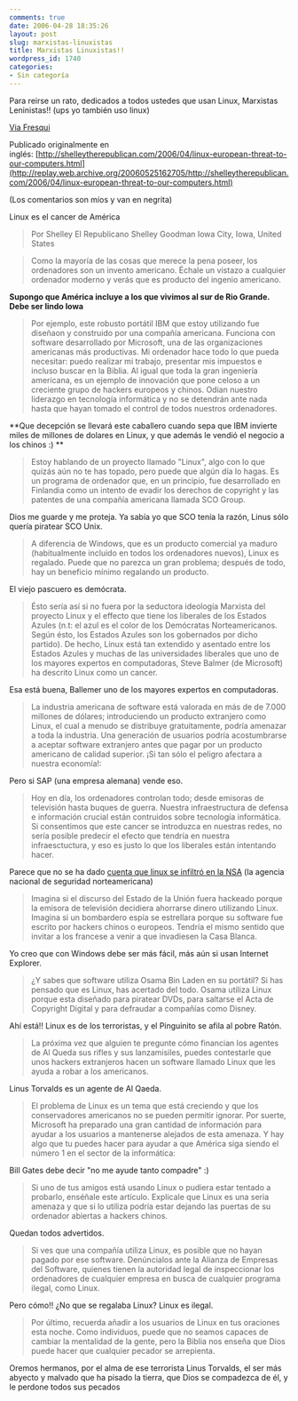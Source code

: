 ```yaml
---
comments: true
date: 2006-04-28 18:35:26
layout: post
slug: marxistas-linuxistas
title: Marxistas Linuxistas!!
wordpress_id: 1740
categories:
- Sin categoría
---
```


Para reirse un rato, dedicados a todos ustedes que usan Linux, Marxistas Leninistas!! (ups yo también uso linux)

[Via Fresqui](http://replay.web.archive.org/20060525162705/http://tec.fresqui.com/linux-es-el-cancer-de-america-traduccion)

Publicado originalmente en inglés: [http://shelleytherepublican.com/2006/04/linux-european-threat-to-our-computers.html](http://replay.web.archive.org/20060525162705/http://shelleytherepublican.com/2006/04/linux-european-threat-to-our-computers.html)

(Los comentarios son míos y van en negrita)

Linux es el cancer de América


> Por Shelley El Republicano Shelley Goodman
Iowa City, Iowa,
United States




> Como la mayoría de las cosas que merece la pena poseer, los ordenadores son un invento americano. Échale un vistazo a cualquier ordenador moderno y verás que es producto del ingenio americano.


**Supongo que América incluye a los que vivimos al sur de Rio Grande. Debe ser lindo Iowa**


> Por ejemplo, este robusto portátil IBM que estoy utilizando fue diseñaon y construido por una compañía americana. Funciona con software desarrollado por Microsoft, una de las organizaciones americanas más productivas. Mi ordenador hace todo lo que pueda necesitar: puedo realizar mi trabajo, presentar mis impuestos e incluso buscar en la Biblia. Al igual que toda la gran ingeniería americana, es un ejemplo de innovación que pone celoso a un creciente grupo de hackers europeos y chinos. Odian nuestro liderazgo en tecnología informática y no se detendrán ante nada hasta que hayan tomado el control de todos nuestros ordenadores.


**Que decepción se llevará este caballero cuando sepa que IBM invierte miles de millones de dolares en Linux, y que además le vendió el negocio a los chinos :)
**


> Estoy hablando de un proyecto llamado "Linux", algo con lo que quizás aún no te has topado, pero puede que algún día lo hagas. Es un programa de ordenador que, en un principio, fue desarrollado en Finlandia como un intento de evadir los derechos de copyright y las patentes de una compañía americana llamada SCO Group.


Dios me guarde y me proteja.
Ya sabía yo que SCO tenía la razón, Linus sólo quería piratear SCO Unix.


> A diferencia de Windows, que es un producto comercial ya maduro (habitualmente incluido en todos los ordenadores nuevos), Linux es regalado. Puede que no parezca un gran problema; después de todo, hay un beneficio mínimo regalando un producto.


El viejo pascuero es demócrata.


> Ésto sería así si no fuera por la seductora ideología Marxista del proyecto Linux y el effecto que tiene los liberales de los Estados Azules (n.t: el azul es el color de los Demócratas Norteamericanos. Según ésto, los Estados Azules son los gobernados por dicho partido). De hecho, Linux está tan extendido y asentado entre los Estados Azules y muchas de las universidades liberales que uno de los mayores expertos en computadoras, Steve Balmer (de Microsoft) ha descrito Linux como un cancer.


Esa está buena, Ballemer uno de los mayores expertos en computadoras.


> La industria americana de software está valorada en más de de 7.000 millones de dólares; introduciendo un producto extranjero como Linux, el cual a menudo se distribuye gratuitamente, podría amenazar a toda la industria. Una generación de usuarios podría acostumbrarse a aceptar software extranjero antes que pagar por un producto americano de calidad superior. ¡Si tan sólo el peligro afectara a nuestra economía!:


Pero si SAP (una empresa alemana) vende eso.


> Hoy en día, los ordenadores controlan todo; desde emisoras de televisión hasta buques de guerra. Nuestra infraestructura de defensa e información crucial están contruidos sobre tecnología informática. Si consentimos que este cancer se introduzca en nuestras redes, no sería posible predecir el efecto que tendría en nuestra infraesctuctura, y eso es justo lo que los liberales están intentando hacer.


Parece que no se ha dado [cuenta que linux se infiltró en la NSA](http://replay.web.archive.org/20060525162705/http://www.nsa.gov/selinux/) (la agencia nacional de seguridad norteamericana)


> Imagina si el discurso del Estado de la Unión fuera hackeado porque la emisora de televisión decidiera ahorrarse dinero utilizando Linux. Imagina si un bombardero espía se estrellara porque su software fue escrito por hackers chinos o europeos. Tendría el mismo sentido que invitar a los francese a venir a que invadiesen la Casa Blanca.


Yo creo que con Windows debe ser más fácil, más aún si usan Internet Explorer.


> ¿Y sabes que software utiliza Osama Bin Laden en su portátil? Si has pensado que es Linux, has acertado del todo. Osama utiliza Linux porque esta diseñado para piratear DVDs, para saltarse el Acta de Copyright Digital y para defraudar a compañías como Disney.


Ahí está!! Linux es de los terroristas, y el Pinguinito se afila al pobre Ratón.


> La próxima vez que alguien te pregunte cómo financian los agentes de Al Queda sus rifles y sus lanzamisiles, puedes contestarle que unos hackers extranjeros hacen un software llamado Linux que les ayuda a robar a los americanos.


Linus Torvalds es un agente de Al Qaeda.


> El problema de Linux es un tema que está creciendo y que los conservadores americanos no se pueden permitir ignorar. Por suerte, Microsoft ha preparado una gran cantidad de información para ayudar a los usuarios a mantenerse alejados de esta amenaza. Y hay algo que tu puedes hacer para ayudar a que América siga siendo el número 1 en el sector de la informática:


Bill Gates debe decir "no me ayude tanto compadre" :)


> Si uno de tus amigos está usando Linux o pudiera estar tentado a probarlo, enséñale este artículo. Explicale que Linux es una seria amenaza y que si lo utiliza podría estar dejando las puertas de su ordenador abiertas a hackers chinos.


Quedan todos advertidos.


> Si ves que una compañía utiliza Linux, es posible que no hayan pagado por ese software. Denúncialos ante la Alianza de Empresas del Software, quienes tienen la autoridad legal de inspeccionar los ordenadores de cualquier empresa en busca de cualquier programa ilegal, como Linux.


Pero cómo!! ¿No que se regalaba Linux?
Linux es ilegal.


> Por último, recuerda añadir a los usuarios de Linux en tus oraciones esta noche. Como individuos, puede que no seamos capaces de cambiar la mentalidad de la gente, pero la Biblia nos enseña que Dios puede hacer que cualquier pecador se arrepienta.


Oremos hermanos, por el alma de ese terrorista Linus Torvalds, el ser más abyecto y malvado que ha pisado la tierra, que Dios se compadezca de él, y le perdone todos sus pecados


